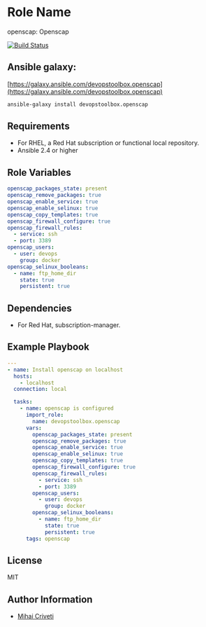Role Name
=========

openscap: Openscap

[![Build Status](https://travis-ci.org/cmihai-ansible/openscap.svg?branch=master)](https://travis-ci.org/cmihai-ansible/openscap)

Ansible galaxy:
---------------

[https://galaxy.ansible.com/devopstoolbox.openscap](https://galaxy.ansible.com/devopstoolbox.openscap)

```bash
ansible-galaxy install devopstoolbox.openscap
```

Requirements
------------

- For RHEL, a Red Hat subscription or functional local repository.
- Ansible 2.4 or higher

Role Variables
--------------

```yaml
openscap_packages_state: present
openscap_remove_packages: true
openscap_enable_service: true
openscap_enable_selinux: true
openscap_copy_templates: true
openscap_firewall_configure: true
openscap_firewall_rules:
  - service: ssh
  - port: 3389
openscap_users:
  - user: devops
    group: docker
openscap_selinux_booleans:
  - name: ftp_home_dir
    state: true
    persistent: true
```

Dependencies
------------

- For Red Hat, subscription-manager.

Example Playbook
----------------

```yaml
---
- name: Install openscap on localhost
  hosts:
    - localhost
  connection: local

  tasks:
    - name: openscap is configured
      import_role:
        name: devopstoolbox.openscap
      vars:
        openscap_packages_state: present
        openscap_remove_packages: true
        openscap_enable_service: true
        openscap_enable_selinux: true
        openscap_copy_templates: true
        openscap_firewall_configure: true
        openscap_firewall_rules:
          - service: ssh
          - port: 3389
        openscap_users:
          - user: devops
            group: docker
        openscap_selinux_booleans:
          - name: ftp_home_dir
            state: true
            persistent: true
      tags: openscap
```

License
-------

MIT

Author Information
------------------

- [Mihai Criveti](https://www.linkedin.com/in/crivetimihai)
